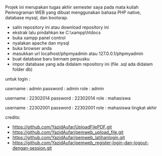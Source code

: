 
Projek ini merupakan tugas akhir semester saya pada mata kuliah Pemrograman WEB yang dibuat menggunakan bahasa PHP native, database mysql, dan bootsrap.

- salin repository ini atau download repository ini
- ekstrak lalu pindahkan ke C:\xampp\htdocs
- buka xampp panel control
- nyalakan apache dan mysql
- buka browser anda
- masukkan url localhost/phpmyadmin atau 127.0.0.1/phpmyadmin
- buat database baru bernam perpusku
- impor database yang ada didalam repository ini (file .sql ada didalam folder db)


untuk login :

username : admin
password : admin
role     : admin

username : 22302014
password : 22302014
role     : mahasiswa

username : 22302001
password : 22302001
role     : mahasiswa tingkat akhir


credits:
- https://github.com/YazidAufar/UploadFilePDF.git
- https://github.com/YazidAufar/pemweb_upload_file.git
- https://github.com/YazidAufar/pemweb_latihanlogin.git
- https://github.com/YazidAufar/pemweb_register-login-dan-logout-dengan-session.git

